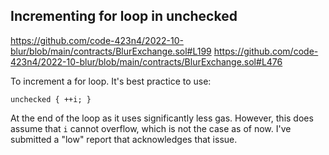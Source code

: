 ## Incrementing for loop in unchecked

https://github.com/code-423n4/2022-10-blur/blob/main/contracts/BlurExchange.sol#L199
https://github.com/code-423n4/2022-10-blur/blob/main/contracts/BlurExchange.sol#L476

To increment a for loop. It's best practice to use:

`unchecked { ++i; } `

At the end of the loop as it uses significantly less gas. However, this does assume that `i` cannot overflow, which is not the case as of now. I've submitted a "low" report that acknowledges that issue.